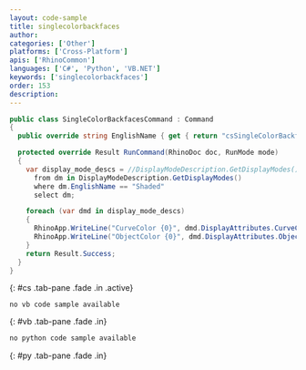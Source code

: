 ```yaml
---
layout: code-sample
title: singlecolorbackfaces
author: 
categories: ['Other'] 
platforms: ['Cross-Platform']
apis: ['RhinoCommon']
languages: ['C#', 'Python', 'VB.NET']
keywords: ['singlecolorbackfaces']
order: 153
description:  
---
```




```cs
public class SingleColorBackfacesCommand : Command
{
  public override string EnglishName { get { return "csSingleColorBackfaces"; } }

  protected override Result RunCommand(RhinoDoc doc, RunMode mode)
  {
    var display_mode_descs = //DisplayModeDescription.GetDisplayModes();
      from dm in DisplayModeDescription.GetDisplayModes()
      where dm.EnglishName == "Shaded"
      select dm;

    foreach (var dmd in display_mode_descs)
    {
      RhinoApp.WriteLine("CurveColor {0}", dmd.DisplayAttributes.CurveColor.ToKnownColor());
      RhinoApp.WriteLine("ObjectColor {0}", dmd.DisplayAttributes.ObjectColor.ToKnownColor());
    }
    return Result.Success;
  }
}
```
{: #cs .tab-pane .fade .in .active}


```vbnet
no vb code sample available
```
{: #vb .tab-pane .fade .in}


```python
no python code sample available
```
{: #py .tab-pane .fade .in}


